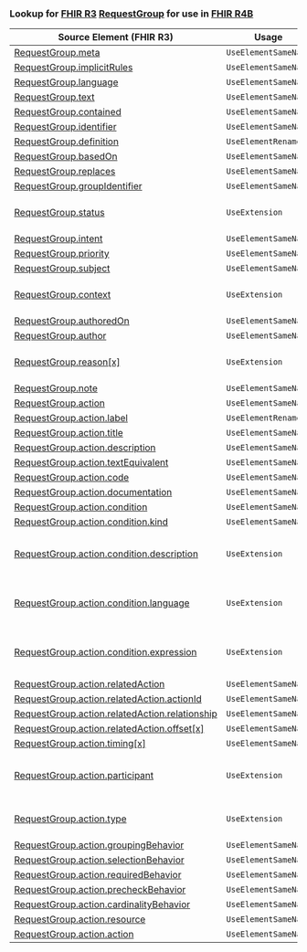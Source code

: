 ### Lookup for [FHIR R3](https://hl7.org/fhir/STU3/) [RequestGroup](https://hl7.org/fhir/STU3/RequestGroup.html) for use in [FHIR R4B](https://hl7.org/fhir/R4B/)

| Source Element (FHIR R3) | Usage | Target |
| -------------- | ----- | ------ |
| [RequestGroup.meta](https://hl7.org/fhir/STU3/RequestGroup.html#resource) | `UseElementSameName` | [RequestGroup.meta](https://hl7.org/fhir/R4B/RequestGroup.html#resource) |
| [RequestGroup.implicitRules](https://hl7.org/fhir/STU3/RequestGroup.html#resource) | `UseElementSameName` | [RequestGroup.implicitRules](https://hl7.org/fhir/R4B/RequestGroup.html#resource) |
| [RequestGroup.language](https://hl7.org/fhir/STU3/RequestGroup.html#resource) | `UseElementSameName` | [RequestGroup.language](https://hl7.org/fhir/R4B/RequestGroup.html#resource) |
| [RequestGroup.text](https://hl7.org/fhir/STU3/RequestGroup.html#resource) | `UseElementSameName` | [RequestGroup.text](https://hl7.org/fhir/R4B/RequestGroup.html#resource) |
| [RequestGroup.contained](https://hl7.org/fhir/STU3/RequestGroup.html#resource) | `UseElementSameName` | [RequestGroup.contained](https://hl7.org/fhir/R4B/RequestGroup.html#resource) |
| [RequestGroup.identifier](https://hl7.org/fhir/STU3/RequestGroup.html#resource) | `UseElementSameName` | [RequestGroup.identifier](https://hl7.org/fhir/R4B/RequestGroup.html#resource) |
| [RequestGroup.definition](https://hl7.org/fhir/STU3/RequestGroup.html#resource) | `UseElementRenamed` | [RequestGroup.instantiatesCanonical](https://hl7.org/fhir/R4B/RequestGroup.html#resource) |
| [RequestGroup.basedOn](https://hl7.org/fhir/STU3/RequestGroup.html#resource) | `UseElementSameName` | [RequestGroup.basedOn](https://hl7.org/fhir/R4B/RequestGroup.html#resource) |
| [RequestGroup.replaces](https://hl7.org/fhir/STU3/RequestGroup.html#resource) | `UseElementSameName` | [RequestGroup.replaces](https://hl7.org/fhir/R4B/RequestGroup.html#resource) |
| [RequestGroup.groupIdentifier](https://hl7.org/fhir/STU3/RequestGroup.html#resource) | `UseElementSameName` | [RequestGroup.groupIdentifier](https://hl7.org/fhir/R4B/RequestGroup.html#resource) |
| [RequestGroup.status](https://hl7.org/fhir/STU3/RequestGroup.html#resource) | `UseExtension` | [http://hl7.org/fhir/3.0/StructureDefinition/extension-RequestGroup.status](StructureDefinition-ext-R3-RequestGroup.status.html) |
| [RequestGroup.intent](https://hl7.org/fhir/STU3/RequestGroup.html#resource) | `UseElementSameName` | [RequestGroup.intent](https://hl7.org/fhir/R4B/RequestGroup.html#resource) |
| [RequestGroup.priority](https://hl7.org/fhir/STU3/RequestGroup.html#resource) | `UseElementSameName` | [RequestGroup.priority](https://hl7.org/fhir/R4B/RequestGroup.html#resource) |
| [RequestGroup.subject](https://hl7.org/fhir/STU3/RequestGroup.html#resource) | `UseElementSameName` | [RequestGroup.subject](https://hl7.org/fhir/R4B/RequestGroup.html#resource) |
| [RequestGroup.context](https://hl7.org/fhir/STU3/RequestGroup.html#resource) | `UseExtension` | [http://hl7.org/fhir/3.0/StructureDefinition/extension-RequestGroup.context](StructureDefinition-ext-R3-RequestGroup.context.html) |
| [RequestGroup.authoredOn](https://hl7.org/fhir/STU3/RequestGroup.html#resource) | `UseElementSameName` | [RequestGroup.authoredOn](https://hl7.org/fhir/R4B/RequestGroup.html#resource) |
| [RequestGroup.author](https://hl7.org/fhir/STU3/RequestGroup.html#resource) | `UseElementSameName` | [RequestGroup.author](https://hl7.org/fhir/R4B/RequestGroup.html#resource) |
| [RequestGroup.reason[x]](https://hl7.org/fhir/STU3/RequestGroup.html#resource) | `UseExtension` | [http://hl7.org/fhir/3.0/StructureDefinition/extension-RequestGroup.reason](StructureDefinition-ext-R3-RequestGroup.reason.html) |
| [RequestGroup.note](https://hl7.org/fhir/STU3/RequestGroup.html#resource) | `UseElementSameName` | [RequestGroup.note](https://hl7.org/fhir/R4B/RequestGroup.html#resource) |
| [RequestGroup.action](https://hl7.org/fhir/STU3/RequestGroup.html#resource) | `UseElementSameName` | [RequestGroup.action](https://hl7.org/fhir/R4B/RequestGroup.html#resource) |
| [RequestGroup.action.label](https://hl7.org/fhir/STU3/RequestGroup.html#resource) | `UseElementRenamed` | [RequestGroup.action.prefix](https://hl7.org/fhir/R4B/RequestGroup.html#resource) |
| [RequestGroup.action.title](https://hl7.org/fhir/STU3/RequestGroup.html#resource) | `UseElementSameName` | [RequestGroup.action.title](https://hl7.org/fhir/R4B/RequestGroup.html#resource) |
| [RequestGroup.action.description](https://hl7.org/fhir/STU3/RequestGroup.html#resource) | `UseElementSameName` | [RequestGroup.action.description](https://hl7.org/fhir/R4B/RequestGroup.html#resource) |
| [RequestGroup.action.textEquivalent](https://hl7.org/fhir/STU3/RequestGroup.html#resource) | `UseElementSameName` | [RequestGroup.action.textEquivalent](https://hl7.org/fhir/R4B/RequestGroup.html#resource) |
| [RequestGroup.action.code](https://hl7.org/fhir/STU3/RequestGroup.html#resource) | `UseElementSameName` | [RequestGroup.action.code](https://hl7.org/fhir/R4B/RequestGroup.html#resource) |
| [RequestGroup.action.documentation](https://hl7.org/fhir/STU3/RequestGroup.html#resource) | `UseElementSameName` | [RequestGroup.action.documentation](https://hl7.org/fhir/R4B/RequestGroup.html#resource) |
| [RequestGroup.action.condition](https://hl7.org/fhir/STU3/RequestGroup.html#resource) | `UseElementSameName` | [RequestGroup.action.condition](https://hl7.org/fhir/R4B/RequestGroup.html#resource) |
| [RequestGroup.action.condition.kind](https://hl7.org/fhir/STU3/RequestGroup.html#resource) | `UseElementSameName` | [RequestGroup.action.condition.kind](https://hl7.org/fhir/R4B/RequestGroup.html#resource) |
| [RequestGroup.action.condition.description](https://hl7.org/fhir/STU3/RequestGroup.html#resource) | `UseExtension` | [http://hl7.org/fhir/3.0/StructureDefinition/extension-RequestGroup.action.condition.description](StructureDefinition-ext-R3-RequestGroup.ac.co.description.html) |
| [RequestGroup.action.condition.language](https://hl7.org/fhir/STU3/RequestGroup.html#resource) | `UseExtension` | [http://hl7.org/fhir/3.0/StructureDefinition/extension-RequestGroup.action.condition.language](StructureDefinition-ext-R3-RequestGroup.ac.co.language.html) |
| [RequestGroup.action.condition.expression](https://hl7.org/fhir/STU3/RequestGroup.html#resource) | `UseExtension` | [http://hl7.org/fhir/3.0/StructureDefinition/extension-RequestGroup.action.condition.expression](StructureDefinition-ext-R3-RequestGroup.ac.co.expression.html) |
| [RequestGroup.action.relatedAction](https://hl7.org/fhir/STU3/RequestGroup.html#resource) | `UseElementSameName` | [RequestGroup.action.relatedAction](https://hl7.org/fhir/R4B/RequestGroup.html#resource) |
| [RequestGroup.action.relatedAction.actionId](https://hl7.org/fhir/STU3/RequestGroup.html#resource) | `UseElementSameName` | [RequestGroup.action.relatedAction.actionId](https://hl7.org/fhir/R4B/RequestGroup.html#resource) |
| [RequestGroup.action.relatedAction.relationship](https://hl7.org/fhir/STU3/RequestGroup.html#resource) | `UseElementSameName` | [RequestGroup.action.relatedAction.relationship](https://hl7.org/fhir/R4B/RequestGroup.html#resource) |
| [RequestGroup.action.relatedAction.offset[x]](https://hl7.org/fhir/STU3/RequestGroup.html#resource) | `UseElementSameName` | [RequestGroup.action.relatedAction.offset[x]](https://hl7.org/fhir/R4B/RequestGroup.html#resource) |
| [RequestGroup.action.timing[x]](https://hl7.org/fhir/STU3/RequestGroup.html#resource) | `UseElementSameName` | [RequestGroup.action.timing[x]](https://hl7.org/fhir/R4B/RequestGroup.html#resource) |
| [RequestGroup.action.participant](https://hl7.org/fhir/STU3/RequestGroup.html#resource) | `UseExtension` | [http://hl7.org/fhir/3.0/StructureDefinition/extension-RequestGroup.action.participant](StructureDefinition-ext-R3-RequestGroup.ac.participant.html) |
| [RequestGroup.action.type](https://hl7.org/fhir/STU3/RequestGroup.html#resource) | `UseExtension` | [http://hl7.org/fhir/3.0/StructureDefinition/extension-RequestGroup.action.type](StructureDefinition-ext-R3-RequestGroup.ac.type.html) |
| [RequestGroup.action.groupingBehavior](https://hl7.org/fhir/STU3/RequestGroup.html#resource) | `UseElementSameName` | [RequestGroup.action.groupingBehavior](https://hl7.org/fhir/R4B/RequestGroup.html#resource) |
| [RequestGroup.action.selectionBehavior](https://hl7.org/fhir/STU3/RequestGroup.html#resource) | `UseElementSameName` | [RequestGroup.action.selectionBehavior](https://hl7.org/fhir/R4B/RequestGroup.html#resource) |
| [RequestGroup.action.requiredBehavior](https://hl7.org/fhir/STU3/RequestGroup.html#resource) | `UseElementSameName` | [RequestGroup.action.requiredBehavior](https://hl7.org/fhir/R4B/RequestGroup.html#resource) |
| [RequestGroup.action.precheckBehavior](https://hl7.org/fhir/STU3/RequestGroup.html#resource) | `UseElementSameName` | [RequestGroup.action.precheckBehavior](https://hl7.org/fhir/R4B/RequestGroup.html#resource) |
| [RequestGroup.action.cardinalityBehavior](https://hl7.org/fhir/STU3/RequestGroup.html#resource) | `UseElementSameName` | [RequestGroup.action.cardinalityBehavior](https://hl7.org/fhir/R4B/RequestGroup.html#resource) |
| [RequestGroup.action.resource](https://hl7.org/fhir/STU3/RequestGroup.html#resource) | `UseElementSameName` | [RequestGroup.action.resource](https://hl7.org/fhir/R4B/RequestGroup.html#resource) |
| [RequestGroup.action.action](https://hl7.org/fhir/STU3/RequestGroup.html#resource) | `UseElementSameName` | [RequestGroup.action.action](https://hl7.org/fhir/R4B/RequestGroup.html#resource) |
